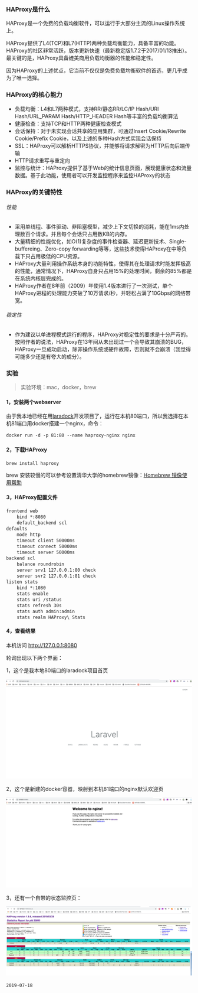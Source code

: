 ### HAProxy是什么

HAProxy是一个免费的负载均衡软件，可以运行于大部分主流的Linux操作系统上。

HAProxy提供了L4(TCP)和L7(HTTP)两种负载均衡能力，具备丰富的功能。HAProxy的社区非常活跃，版本更新快速（最新稳定版1.7.2于2017/01/13推出）。最关键的是，HAProxy具备媲美商用负载均衡器的性能和稳定性。

因为HAProxy的上述优点，它当前不仅仅是免费负载均衡软件的首选，更几乎成为了唯一选择。

### HAProxy的核心能力

- 负载均衡：L4和L7两种模式，支持RR/静态RR/LC/IP Hash/URI Hash/URL_PARAM Hash/HTTP_HEADER Hash等丰富的负载均衡算法
- 健康检查：支持TCP和HTTP两种健康检查模式
- 会话保持：对于未实现会话共享的应用集群，可通过Insert Cookie/Rewrite Cookie/Prefix Cookie，以及上述的多种Hash方式实现会话保持
- SSL：HAProxy可以解析HTTPS协议，并能够将请求解密为HTTP后向后端传输
- HTTP请求重写与重定向
- 监控与统计：HAProxy提供了基于Web的统计信息页面，展现健康状态和流量数据。基于此功能，使用者可以开发监控程序来监控HAProxy的状态

### HAProxy的关键特性

###### 性能

- 采用单线程、事件驱动、非阻塞模型，减少上下文切换的消耗，能在1ms内处理数百个请求。并且每个会话只占用数KB的内存。
- 大量精细的性能优化，如O(1)复杂度的事件检查器、延迟更新技术、Single-buffereing、Zero-copy forwarding等等，这些技术使得HAProxy在中等负载下只占用极低的CPU资源。
- HAProxy大量利用操作系统本身的功能特性，使得其在处理请求时能发挥极高的性能，通常情况下，HAProxy自身只占用15%的处理时间，剩余的85%都是在系统内核层完成的。
- HAProxy作者在8年前（2009）年使用1.4版本进行了一次测试，单个HAProxy进程的处理能力突破了10万请求/秒，并轻松占满了10Gbps的网络带宽。

###### 稳定性

- 作为建议以单进程模式运行的程序，HAProxy对稳定性的要求是十分严苛的。按照作者的说法，HAProxy在13年间从未出现过一个会导致其崩溃的BUG，HAProxy一旦成功启动，除非操作系统或硬件故障，否则就不会崩溃（我觉得可能多少还是有夸大的成分）。



### 实验

> 实验环境：mac，docker，brew

#### 1，安装两个webserver

由于我本地已经在用[laradock](http://laradock.io/)开发项目了，运行在本机80端口，所以我选择在本机81端口用docker搭建一个nginx，命令：

```dockerfile
docker run -d -p 81:80 --name haproxy-nginx nginx
```

#### 2，下载HAProxy

```bash
brew install haproxy
```

brew 安装较慢的可以参考设置清华大学的homebrew镜像：[Homebrew 镜像使用帮助](https://mirrors.tuna.tsinghua.edu.cn/help/homebrew/)

#### 3，HAProxy配置文件

```config
frontend web
    bind *:8080
    default_backend scl
defaults
    mode http
    timeout client 50000ms
    timeout connect 50000ms
    timeout server 50000ms
backend scl
    balance roundrobin
    server srv1 127.0.0.1:80 check
    server svr2 127.0.0.1:81 check
listen stats
    bind *:1080
    stats enable
    stats uri /status
    stats refresh 30s
    stats auth admin:admin
    stats realm HAProxy\ Stats
```

#### 4，查看结果

本机访问 http://127.0.0.1:8080

轮询出现以下两个界面：

1，这个是我本地80端口的laradock项目首页

![6.1](https://raw.githubusercontent.com/Purelightme/one-day-one-ask/master/images/6.1.png)

2，这个是新建的docker容器，映射到本机81端口的nginx默认欢迎页

![6.2](https://raw.githubusercontent.com/Purelightme/one-day-one-ask/master/images/6.2.png)

3，还有一个自带的状态监控页：

![6.3](https://raw.githubusercontent.com/Purelightme/one-day-one-ask/master/images/6.3.png)

```2019-07-18```

